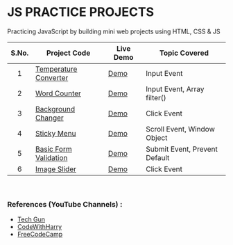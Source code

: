 # JS PRACTICE PROJECTS

Practicing JavaScript by building mini web projects using HTML, CSS & JS  

| S.No. |                               Project Code                                  |               Live Demo                 |         Topic Covered              |
| :---: |   -----------------------------------------------------------------------   |   -----------------------------------   |   ------------------------------   |
|   1   | [Temperature Converter](https://github.com/devvanu/js-practice-projects/tree/main/temperature-converter) | [Demo](https://devvanu.github.io/js-practice-projects/temperature-converter/index.html) | Input Event |
|   2   | [Word Counter](https://github.com/devvanu/js-practice-projects/tree/main/word-counter) | [Demo](https://devvanu.github.io/js-practice-projects/word-counter/index.html) | Input Event, Array filter() |
|   3   | [Background Changer](https://github.com/devvanu/js-practice-projects/tree/main/background-changer) | [Demo](https://devvanu.github.io/js-practice-projects/background-changer/index.html) | Click Event |
|   4   | [Sticky Menu](https://github.com/devvanu/js-practice-projects/tree/main/sticky-menu) | [Demo](https://devvanu.github.io/js-practice-projects/sticky-menu/index.html) | Scroll Event, Window Object |
|   5   | [Basic Form Validation](https://github.com/devvanu/js-practice-projects/tree/main/form-validation) | [Demo](https://devvanu.github.io/js-practice-projects/form-validation/index.html) | Submit Event, Prevent Default |
|   6   | [Image Slider](https://github.com/devvanu/js-practice-projects/tree/main/image-slider) | [Demo](https://devvanu.github.io/js-practice-projects/image-slider/index.html) | Click Event |

</br>

### References (YouTube Channels) :

- [Tech Gun](https://www.youtube.com/c/TechGun)
- [CodeWithHarry](https://www.youtube.com/c/CodeWithHarry)
- [FreeCodeCamp](https://www.youtube.com/c/Freecodecamp)
